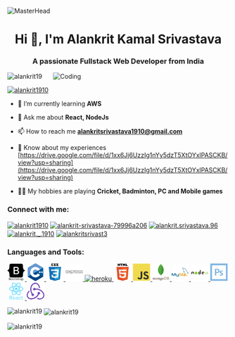 ![MasterHead](https://miro.medium.com/max/1100/1*OxT7UjIwhklKE8d8SFyo7g.gif)
<h1 align="center">Hi 👋, I'm Alankrit Kamal Srivastava</h1>
<h3 align="center">A passionate Fullstack Web Developer from India</h3>
<img align="right" alt="Coding" width="400" src="https://cdn.dribbble.com/users/1162077/screenshots/3848914/programmer.gif">


<p align="left"> <img src="https://komarev.com/ghpvc/?username=alankrit19&label=Profile%20views&color=0e75b6&style=flat" alt="alankrit19" /> </p>

<p align="left"> <a href="https://twitter.com/alankrit1910" target="blank"><img src="https://img.shields.io/twitter/follow/alankrit1910?logo=twitter&style=for-the-badge" alt="alankrit1910" /></a> </p>

- 🌱 I’m currently learning **AWS**

- 💬 Ask me about **React, NodeJs**

- 📫 How to reach me **alankritsrivastava1910@gmail.com**

- 📄 Know about my experiences [https://drive.google.com/file/d/1xx6Jj6UzzIg1nYy5dzT5XtOYxlPASCKB/view?usp=sharing](https://drive.google.com/file/d/1xx6Jj6UzzIg1nYy5dzT5XtOYxlPASCKB/view?usp=sharing)

- 🏌️‍♂️ My hobbies are playing **Cricket, Badminton, PC and Mobile games**

<h3 align="left">Connect with me:</h3>
<p align="left">
<a href="https://twitter.com/alankrit1910" target="blank"><img align="center" src="https://raw.githubusercontent.com/rahuldkjain/github-profile-readme-generator/master/src/images/icons/Social/twitter.svg" alt="alankrit1910" height="30" width="40" /></a>
<a href="https://linkedin.com/in/alankrit-srivastava-79996a206" target="blank"><img align="center" src="https://raw.githubusercontent.com/rahuldkjain/github-profile-readme-generator/master/src/images/icons/Social/linked-in-alt.svg" alt="alankrit-srivastava-79996a206" height="30" width="40" /></a>
<a href="https://fb.com/alankrit.srivastava.96" target="blank"><img align="center" src="https://raw.githubusercontent.com/rahuldkjain/github-profile-readme-generator/master/src/images/icons/Social/facebook.svg" alt="alankrit.srivastava.96" height="30" width="40" /></a>
<a href="https://instagram.com/alankrit._.1910" target="blank"><img align="center" src="https://raw.githubusercontent.com/rahuldkjain/github-profile-readme-generator/master/src/images/icons/Social/instagram.svg" alt="alankrit._.1910" height="30" width="40" /></a>
<a href="https://www.hackerrank.com/alankritsrivast3" target="blank"><img align="center" src="https://raw.githubusercontent.com/rahuldkjain/github-profile-readme-generator/master/src/images/icons/Social/hackerrank.svg" alt="alankritsrivast3" height="30" width="40" /></a>
</p>

<h3 align="left">Languages and Tools:</h3>
<p align="left"> <a href="https://getbootstrap.com" target="_blank" rel="noreferrer"> <img src="https://raw.githubusercontent.com/devicons/devicon/master/icons/bootstrap/bootstrap-plain-wordmark.svg" alt="bootstrap" width="40" height="40"/> </a> <a href="https://www.w3schools.com/cpp/" target="_blank" rel="noreferrer"> <img src="https://raw.githubusercontent.com/devicons/devicon/master/icons/cplusplus/cplusplus-original.svg" alt="cplusplus" width="40" height="40"/> </a> <a href="https://www.w3schools.com/css/" target="_blank" rel="noreferrer"> <img src="https://raw.githubusercontent.com/devicons/devicon/master/icons/css3/css3-original-wordmark.svg" alt="css3" width="40" height="40"/> </a> <a href="https://expressjs.com" target="_blank" rel="noreferrer"> <img src="https://raw.githubusercontent.com/devicons/devicon/master/icons/express/express-original-wordmark.svg" alt="express" width="40" height="40"/> </a> <a href="https://heroku.com" target="_blank" rel="noreferrer"> <img src="https://www.vectorlogo.zone/logos/heroku/heroku-icon.svg" alt="heroku" width="40" height="40"/> </a> <a href="https://www.w3.org/html/" target="_blank" rel="noreferrer"> <img src="https://raw.githubusercontent.com/devicons/devicon/master/icons/html5/html5-original-wordmark.svg" alt="html5" width="40" height="40"/> </a> <a href="https://developer.mozilla.org/en-US/docs/Web/JavaScript" target="_blank" rel="noreferrer"> <img src="https://raw.githubusercontent.com/devicons/devicon/master/icons/javascript/javascript-original.svg" alt="javascript" width="40" height="40"/> </a> <a href="https://www.mongodb.com/" target="_blank" rel="noreferrer"> <img src="https://raw.githubusercontent.com/devicons/devicon/master/icons/mongodb/mongodb-original-wordmark.svg" alt="mongodb" width="40" height="40"/> </a> <a href="https://www.mysql.com/" target="_blank" rel="noreferrer"> <img src="https://raw.githubusercontent.com/devicons/devicon/master/icons/mysql/mysql-original-wordmark.svg" alt="mysql" width="40" height="40"/> </a> <a href="https://nodejs.org" target="_blank" rel="noreferrer"> <img src="https://raw.githubusercontent.com/devicons/devicon/master/icons/nodejs/nodejs-original-wordmark.svg" alt="nodejs" width="40" height="40"/> </a> <a href="https://www.photoshop.com/en" target="_blank" rel="noreferrer"> <img src="https://raw.githubusercontent.com/devicons/devicon/master/icons/photoshop/photoshop-line.svg" alt="photoshop" width="40" height="40"/> </a> <a href="https://reactjs.org/" target="_blank" rel="noreferrer"> <img src="https://raw.githubusercontent.com/devicons/devicon/master/icons/react/react-original-wordmark.svg" alt="react" width="40" height="40"/> </a> <a href="https://redux.js.org" target="_blank" rel="noreferrer"> <img src="https://raw.githubusercontent.com/devicons/devicon/master/icons/redux/redux-original.svg" alt="redux" width="40" height="40"/> </a> </p>

<p><img align="left" src="https://github-readme-stats.vercel.app/api/top-langs?username=alankrit19&show_icons=true&locale=en&layout=compact" alt="alankrit19" /></p>

<p>&nbsp;<img align="center" src="https://github-readme-stats.vercel.app/api?username=alankrit19&show_icons=true&locale=en" alt="alankrit19" /></p>

<p><img align="center" src="https://github-readme-streak-stats.herokuapp.com/?user=alankrit19&" alt="alankrit19" /></p>
